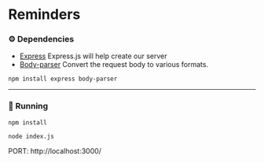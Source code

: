 # Reminders

### ⚙️ Dependencies 
* [Express](https://expressjs.com/) Express.js will help create our server
* [Body-parser](https://www.npmjs.com/package/body-parser) Convert the request body to various formats.


```
npm install express body-parser
```
---

### 🚀 Running 

```
npm install 
```

```
node index.js
```

PORT: http://localhost:3000/